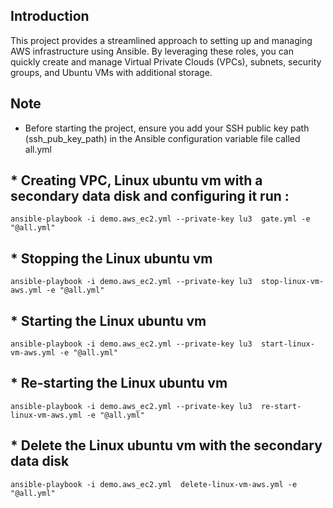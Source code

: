 ## Introduction

This project provides a streamlined approach to setting up and managing AWS infrastructure using Ansible. By leveraging these roles, you can quickly create and manage Virtual Private Clouds (VPCs), subnets, security groups, and Ubuntu VMs with additional storage.

## Note

* Before starting the project, ensure you add your SSH public key path (ssh_pub_key_path) in the Ansible configuration variable file called all.yml


## * Creating VPC, Linux ubuntu vm with a secondary data disk and configuring it run :

```
ansible-playbook -i demo.aws_ec2.yml --private-key lu3  gate.yml -e "@all.yml" 

```
## * Stopping the Linux ubuntu vm 

```
ansible-playbook -i demo.aws_ec2.yml --private-key lu3  stop-linux-vm-aws.yml -e "@all.yml"

```

## * Starting the Linux ubuntu vm 

```
ansible-playbook -i demo.aws_ec2.yml --private-key lu3  start-linux-vm-aws.yml -e "@all.yml"

```


## * Re-starting the Linux ubuntu vm 

```
ansible-playbook -i demo.aws_ec2.yml --private-key lu3  re-start-linux-vm-aws.yml -e "@all.yml"

```

## * Delete the Linux ubuntu vm  with the secondary data disk

```
ansible-playbook -i demo.aws_ec2.yml  delete-linux-vm-aws.yml -e "@all.yml"

```


